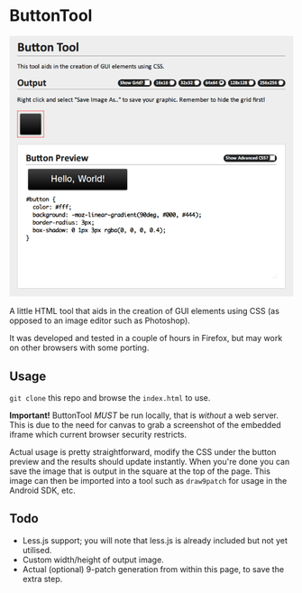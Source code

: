 ButtonTool
===

![Screenshot](https://github.com/ZaneA/ButtonTool/raw/master/screenshot.png "Screenshot")

A little HTML tool that aids in the creation of GUI elements using CSS (as opposed to an image editor such as Photoshop).

It was developed and tested in a couple of hours in Firefox, but may work on other browsers with some porting.

Usage
---

`git clone` this repo and browse the `index.html` to use.

**Important!** ButtonTool *MUST* be run locally, that is *without* a web server. This is due to the need for canvas to grab a screenshot of the embedded iframe which current browser security restricts.

Actual usage is pretty straightforward, modify the CSS under the button preview and the results should update instantly. When you're done you can save the image that is output in the square at the top of the page. This image can then be imported into a tool such as `draw9patch` for usage in the Android SDK, etc.

Todo
---

- Less.js support; you will note that less.js is already included but not yet utilised.
- Custom width/height of output image.
- Actual (optional) 9-patch generation from within this page, to save the extra step.
